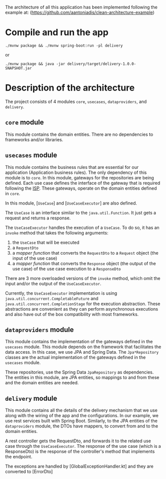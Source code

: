 The architecture of all this application has been implemented following the example at:
(https://github.com/aantoniadis/clean-architecture-example)

# Compile and run the app

`./mvnw package && ./mvnw spring-boot:run -pl delivery`

or

`./mvnw package && java -jar delivery/target/delivery-1.0.0-SNAPSHOT.jar`

# Description of the architecture

The project consists of 4 modules `core`, `usecases`, `dataproviders`, and `delivery`.

## `core` module

This module contains the domain entities. There are no dependencies to frameworks and/or libraries.

## `usecases` module

This module contains the business rules that are essential for our application
(Application business rules). The only dependency of this module is to `core`.
In this module, gateways for the repositories are being defined. Each use case
defines the interface of the gateway that is required following the
[ISP](https://en.wikipedia.org/wiki/Interface_segregation_principle). These
gateways, operate on the domain entities defined in `core`.

In this module, [`UseCase`] and [`UseCaseExecutor`] are also defined.

The `UseCase` is an interface similar to the `java.util.Function`. It just gets a request and returns a response.

The `UseCaseExecutor` handles the execution of a `UseCase`. To do so, it has an `invoke` method that takes the following arguments:
1. the `UseCase` that will be executed
2. a `RequestDto`
3. a _mapper function_ that converts the `RequestDto` to a `Request` object (the input of the use case)
4. a _mapper function_ that converts the `Response` object (the output of the use case) of the use case execution to a `ResponseDto`

There are 3 more overloaded versions of the `invoke` method, which omit the input and/or the output of the `UseCaseExecutor`.

Currently, the `UseCaseExecutor` implementation is using `java.util.concurrent.CompletableFuture` and
`java.util.concurrent.CompletionStage` for the execution abstraction. These abstractions are convenient as they can
perform asynchronous executions and also have out of the box compatibility with most frameworks.

## `dataproviders` module

This module contains the implementation of the gateways defined in the `usecases` module. This module depends on the
framework that facilitates the data access. In this case, we use JPA and Spring Data. The `Jpa*Repository`
classes are the actual implementation of the gateways defined in the `usecases` module.

These repositories, use the Spring Data `JpaRepository` as dependencies.
The entities in this module, are JPA entities, so mappings to and from these and the domain entities are needed.

## `delivery` module

This module contains all the details of the delivery mechanism that we use along with the wiring of the app and the
configurations. In our example, we use rest services built with Spring Boot. Similarly, to the JPA entities of the
`dataproviders` module, the DTOs have mappers, to convert from and to the domain entities.

A rest controller gets the RequestDto, and forwards it to the related use case through the `UseCaseExecutor`.
The response of the use case (which is a ResponseDto) is the response of the controller's method that implements
the endpoint.

The exceptions are handled by [GlobalExceptionHandler.kt] and they are converted to [ErrorDto]
